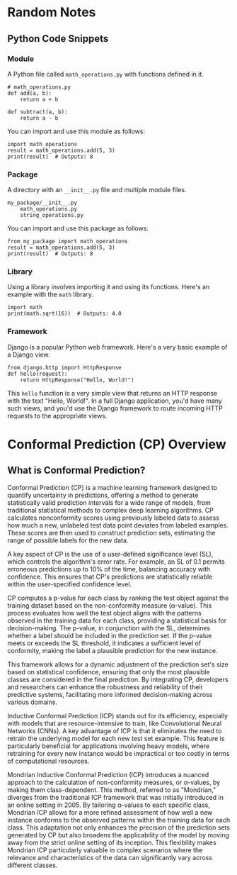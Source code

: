 # Random Notes
## Python Code Snippets

### Module

A Python file called `math_operations.py` with functions defined in it.

    # math_operations.py
    def add(a, b):
        return a + b

    def subtract(a, b):
        return a - b

You can import and use this module as follows:

    import math_operations
    result = math_operations.add(5, 3)
    print(result)  # Outputs: 8

### Package

A directory with an `__init__.py` file and multiple module files.

    my_package/__init__.py
        math_operations.py
        string_operations.py

You can import and use this package as follows:

    from my_package import math_operations
    result = math_operations.add(5, 3)
    print(result)  # Outputs: 8

### Library

Using a library involves importing it and using its functions. Here's an example with the `math` library.

    import math
    print(math.sqrt(16))  # Outputs: 4.0

### Framework

Django is a popular Python web framework. Here's a very basic example of a Django view.

    from django.http import HttpResponse
    def hello(request):
        return HttpResponse("Hello, World!")

This `hello` function is a very simple view that returns an HTTP response with the text "Hello, World!". In a full Django application, you'd have many such views, and you'd use the Django framework to route incoming HTTP requests to the appropriate views.

# Conformal Prediction (CP) Overview

## What is Conformal Prediction?

Conformal Prediction (CP) is a machine learning framework designed to quantify uncertainty in predictions, offering a method to generate statistically valid prediction intervals for a wide range of models, from traditional statistical methods to complex deep learning algorithms. CP calculates nonconformity scores using previously labeled data to assess how much a new, unlabeled test data point deviates from labeled examples. These scores are then used to construct prediction sets, estimating the range of possible labels for the new data.

A key aspect of CP is the use of a user-defined significance level (SL), which controls the algorithm's error rate. For example, an SL of 0.1 permits erroneous predictions up to 10% of the time, balancing accuracy with confidence. This ensures that CP's predictions are statistically reliable within the user-specified confidence level.

CP computes a p-value for each class by ranking the test object against the training dataset based on the non-conformity measure (α-value). This process evaluates how well the test object aligns with the patterns observed in the training data for each class, providing a statistical basis for decision-making. The p-value, in conjunction with the SL, determines whether a label should be included in the prediction set. If the p-value meets or exceeds the SL threshold, it indicates a sufficient level of conformity, making the label a plausible prediction for the new instance.

This framework allows for a dynamic adjustment of the prediction set's size based on statistical confidence, ensuring that only the most plausible classes are considered in the final prediction. By integrating CP, developers and researchers can enhance the robustness and reliability of their predictive systems, facilitating more informed decision-making across various domains.

Inductive Conformal Prediction (ICP) stands out for its efficiency, especially with models that are resource-intensive to train, like Convolutional Neural Networks (CNNs). A key advantage of ICP is that it eliminates the need to retrain the underlying model for each new test set example. This feature is particularly beneficial for applications involving heavy models, where retraining for every new instance would be impractical or too costly in terms of computational resources.

Mondrian Inductive Conformal Prediction (ICP) introduces a nuanced approach to the calculation of non-conformity measures, or α-values, by making them class-dependent. This method, referred to as "Mondrian," diverges from the traditional ICP framework that was initially introduced in an online setting in 2005. By tailoring α-values to each specific class, Mondrian ICP allows for a more refined assessment of how well a new instance conforms to the observed patterns within the training data for each class. This adaptation not only enhances the precision of the prediction sets generated by CP but also broadens the applicability of the model by moving away from the strict online setting of its inception. This flexibility makes Mondrian ICP particularly valuable in complex scenarios where the relevance and characteristics of the data can significantly vary across different classes.